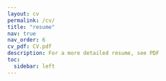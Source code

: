 ```yaml
---
layout: cv
permalink: /cv/
title: "resume"
nav: true
nav_order: 6
cv_pdf: CV.pdf
description: For a more detailed resume, see PDF
toc:
  sidebar: left
---
```

